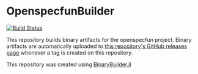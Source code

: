 # OpenspecfunBuilder

[![Build Status](https://travis-ci.org/KristofferC/OpenspecfunBuilder.svg?branch=master)](https://travis-ci.org/KristofferC/OpenspecfunBuilder)

This repository builds binary artifacts for the openspecfun project. Binary artifacts are automatically uploaded to
[this repository's GitHub releases page](https://github.com/KristofferC/OpenspecfunBuilder/releases) whenever a tag is created
on this repository.

This repository was created using [BinaryBuilder.jl](https://github.com/JuliaPackaging/BinaryBuilder.jl)
